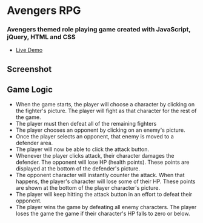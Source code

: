 <h1>Avengers RPG</h1>
<h3>Avengers themed role playing game created with JavaScript, jQuery, HTML and CSS</h3>

<ul>
<li><a href="https://adam28p.github.io/unit-4-game/" target="_blank">Live Demo</a></li>
</ul>

<h2>Screenshot</h2>


<h2>Game Logic</h2>
<ul>
<li>When the game starts, the player will choose a character by clicking on the fighter's picture. The player will fight as that character for the rest of the game.</li>
<li>The player must then defeat all of the remaining fighters</li>
<li>The player chooses an opponent by clicking on an enemy's picture.</li>
<li>Once the player selects an opponent, that enemy is moved to a defender area.</li>
<li>The player will now be able to click the attack button.</li>
<li>Whenever the player clicks attack, their character damages the defender. The opponent will lose HP (health points). These points are displayed at the bottom of the defender's picture.</li>
<li>The opponent character will instantly counter the attack. When that happens, the player's character will lose some of their HP. These points are shown at the bottom of the player character's picture.</li>
<li>The player will keep hitting the attack button in an effort to defeat their opponent.</li>
<li>The player wins the game by defeating all enemy characters. The player loses the game the game if their character's HP falls to zero or below.</li>
</ul>